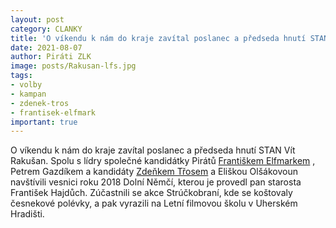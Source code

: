 ```yaml
---
layout: post
category: CLANKY
title: 'O víkendu k nám do kraje zavítal poslanec a předseda hnutí STAN Vít Rakušan'
date: 2021-08-07
author: Piráti ZLK
image: posts/Rakusan-lfs.jpg
tags: 
- volby
- kampan
- zdenek-tros
- frantisek-elfmark
important: true
---
```


O víkendu k nám do kraje zavítal poslanec a předseda hnutí STAN Vít Rakušan. Spolu s lídry společné kandidátky Pirátů [Františkem Elfmarkem](https://zlinsky.pirati.cz/lide/frantisek-elfmark/)
, Petrem Gazdíkem a kandidáty [Zdeňkem Třosem](https://zlinsky.pirati.cz/lide/zdenek-tros/) a Eliškou Olšákovoun navštívili  vesnici roku 2018 Dolní Němčí, kterou je provedl pan starosta František Hajdůch. Zúčastnili se akce Strúčkobraní, kde se koštovaly česnekové polévky, a pak vyrazili na Letní filmovou školu v Uherském Hradišti. 

